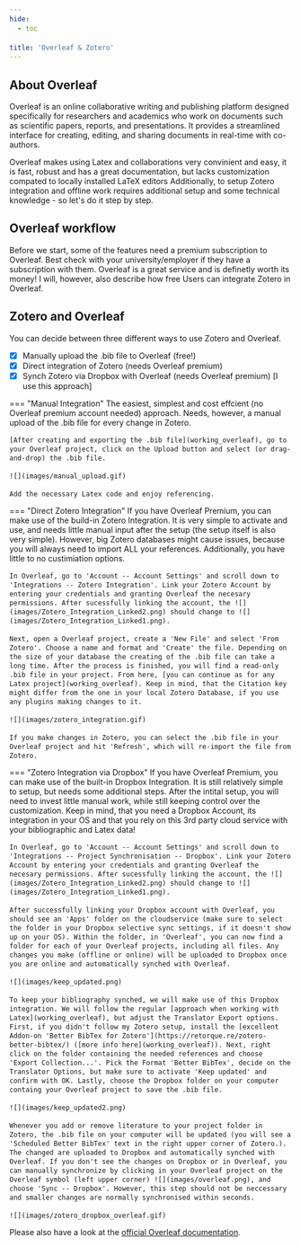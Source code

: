 ```yaml
---
hide:
  - toc

title: 'Overleaf & Zotero'
---
```


## About Overleaf
Overleaf is an online collaborative writing and publishing platform designed specifically for researchers and academics who work on documents such as scientific papers, reports, and presentations. It provides a streamlined interface for creating, editing, and sharing documents in real-time with co-authors.

Overleaf makes using Latex and collaborations very convinient and easy, it is fast, robust and has a great documentation, but lacks customization compated to locally installed LaTeX editors Additionally, to setup Zotero integration and offline work requires additional setup and some technical knowledge - so let's do it step by step.

## Overleaf workflow
Before we start, some of the features need a premium subscription to Overleaf. Best check with your university/employer if they have a subscription with them. Overleaf is a great service and is definetly worth its money! I will, however, also describe how free Users can integrate Zotero in Overleaf.

## Zotero and Overleaf
You can decide between three different ways to use Zotero and Overleaf.

- [x] Manually upload the .bib file to Overleaf (free!)
- [x] Direct integration of Zotero (needs Overleaf premium)
- [X] Synch Zotero via Dropbox with Overleaf (needs Overleaf premium) [I use this approach]

=== "Manual Integration"
    The easiest, simplest and cost effcient (no Overleaf premium account needed) approach. Needs, however, a manual upload of the .bib file for every change in Zotero.
	
	[After creating and exporting the .bib file](working_overleaf), go to your Overleaf project, click on the Upload button and select (or drag-and-drop) the .bib file.
	
	![](images/manual_upload.gif)
	
	Add the necessary Latex code and enjoy referencing.
	
=== "Direct Zotero Integration"
	If you have Overleaf Premium, you can make use of the build-in Zotero Integration. It is very simple to activate and use, and needs little manual input after the setup (the setup itself is also very simple). However, big Zotero databases might cause issues, because you will always need to import ALL your references. Additionally, you have little to no custimiation options.
	
	In Overleaf, go to 'Account -- Account Settings' and scroll down to 'Integrations -- Zotero Integration'. Link your Zotero Account by entering your credentials and granting Overleaf the necesary permissions. After sucessfully linking the account, the ![](images/Zotero_Integration_Linked2.png) should change to ![](images/Zotero_Integration_Linked1.png).
	
	Next, open a Overleaf project, create a 'New File' and select 'From Zotero'. Choose a name and format and 'Create' the file. Depending on the size of your database the creating of the .bib file can take a long time. After the process is finished, you will find a read-only .bib file in your project. From here, [you can continue as for any Latex project](working_overleaf). Keep in mind, that the Citation key might differ from the one in your local Zotero Database, if you use any plugins making changes to it.
	
	![](images/zotero_integration.gif)
	
	If you make changes in Zotero, you can select the .bib file in your Overleaf project and hit 'Refresh', which will re-import the file from Zotero.
	
	
=== "Zotero Integration via Dropbox"
	If you have Overleaf Premium, you can make use of the built-in Dropbox Integration. It is still relatively simple to setup, but needs some additional steps. After the intital setup, you will need to invest little manual work, while still keeping control over the customization. Keep in mind, that you need a Dropbox Account, its integration in your OS and that you rely on this 3rd party cloud service with your bibliographic and Latex data!

	In Overleaf, go to 'Account -- Account Settings' and scroll down to 'Integrations -- Project Synchronisation -- Dropbox'. Link your Zotero Account by entering your credentials and granting Overleaf the necesary permissions. After sucessfully linking the account, the ![](images/Zotero_Integration_Linked2.png) should change to ![](images/Zotero_Integration_Linked1.png).
	
	After successfully linking your Dropbox account with Overleaf, you should see an 'Apps' folder on the cloudservice (make sure to select the folder in your Dropbox selective sync settings, if it doesn't show up on your OS). Within the folder, in 'Overleaf', you can now find a folder for each of your Overleaf projects, including all files. Any changes you make (offline or online) will be uploaded to Dropbox once you are online and automatically synched with Overleaf.
	
	![](images/keep_updated.png)
	
	To keep your bibliography synched, we will make use of this Dropbox integration. We will follow the regular [approach when working with Latex](working_overleaf), but adjust the Translator Export options. First, if you didn't follow my Zotero setup, install the [excellent Addon-on 'Better BibTex for Zotero'](https://retorque.re/zotero-better-bibtex/) ([more info here](working_overleaf)). Next, right click on the folder containing the needed references and choose 'Export Collection...'. Pick the Format 'Better BibTex', decide on the Translator Options, but make sure to activate 'Keep updated' and confirm with OK. Lastly, choose the Dropbox folder on your computer containg your Overleaf project to save the .bib file.
	
	![](images/keep_updated2.png)
	
	Whenever you add or remove literature to your project folder in Zotero, the .bib file on your computer will be updated (you will see a 'Scheduled Better BibTex' text in the right upper corner of Zotero.). The changed are uploaded to Dropbox and automatically synched with Overleaf. If you don't see the changes on Dropbox or in Overleaf, you can manually synchronize by clicking in your Overleaf project on the Overleaf symbol (left upper corner) ![](images/overleaf.png), and choose 'Sync -- Dropbox'. However, this step should not be neccessary and smaller changes are normally synchronised within seconds.
	
	![](images/zotero_dropbox_overleaf.gif)
	
Please also have a look at the [official Overleaf documentation](https://www.overleaf.com/learn/how-to/How_to_link_your_Overleaf_account_to_Mendeley_and_Zotero#Using_Zotero).
	